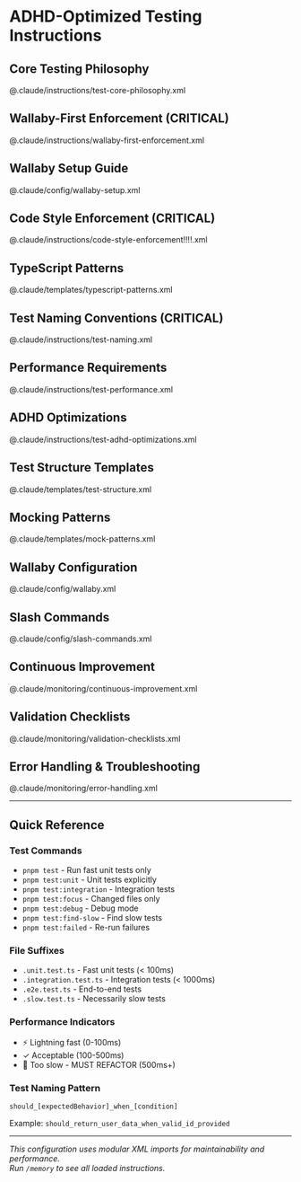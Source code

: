 # ADHD-Optimized Testing Instructions

## Core Testing Philosophy

@.claude/instructions/test-core-philosophy.xml

## Wallaby-First Enforcement (CRITICAL)

@.claude/instructions/wallaby-first-enforcement.xml

## Wallaby Setup Guide

@.claude/config/wallaby-setup.xml

## Code Style Enforcement (CRITICAL)

@.claude/instructions/code-style-enforcement!!!!.xml

## TypeScript Patterns

@.claude/templates/typescript-patterns.xml

## Test Naming Conventions (CRITICAL)

@.claude/instructions/test-naming.xml

## Performance Requirements

@.claude/instructions/test-performance.xml

## ADHD Optimizations

@.claude/instructions/test-adhd-optimizations.xml

## Test Structure Templates

@.claude/templates/test-structure.xml

## Mocking Patterns

@.claude/templates/mock-patterns.xml

## Wallaby Configuration

@.claude/config/wallaby.xml

## Slash Commands

@.claude/config/slash-commands.xml

## Continuous Improvement

@.claude/monitoring/continuous-improvement.xml

## Validation Checklists

@.claude/monitoring/validation-checklists.xml

## Error Handling & Troubleshooting

@.claude/monitoring/error-handling.xml

---

## Quick Reference

### Test Commands

- `pnpm test` - Run fast unit tests only
- `pnpm test:unit` - Unit tests explicitly
- `pnpm test:integration` - Integration tests
- `pnpm test:focus` - Changed files only
- `pnpm test:debug` - Debug mode
- `pnpm test:find-slow` - Find slow tests
- `pnpm test:failed` - Re-run failures

### File Suffixes

- `.unit.test.ts` - Fast unit tests (< 100ms)
- `.integration.test.ts` - Integration tests (< 1000ms)
- `.e2e.test.ts` - End-to-end tests
- `.slow.test.ts` - Necessarily slow tests

### Performance Indicators

- ⚡ Lightning fast (0-100ms)
- ✓ Acceptable (100-500ms)
- 🐢 Too slow - MUST REFACTOR (500ms+)

### Test Naming Pattern

`should_[expectedBehavior]_when_[condition]`

Example: `should_return_user_data_when_valid_id_provided`

---

_This configuration uses modular XML imports for maintainability and
performance.  
Run `/memory` to see all loaded instructions._

